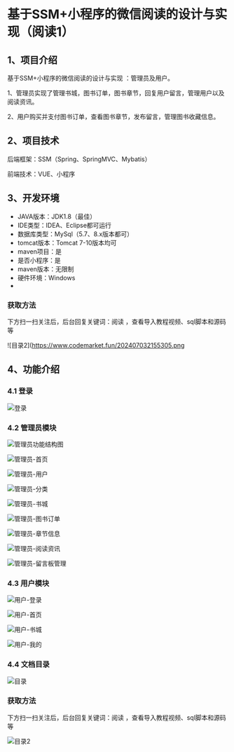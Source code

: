 # 基于SSM+小程序的微信阅读的设计与实现（阅读1）

## 1、项目介绍

基于SSM+小程序的微信阅读的设计与实现 ：管理员及用户。

1、管理员实现了管理书城，图书订单，图书章节，回复用户留言，管理用户以及阅读资讯。

2、用户购买并支付图书订单，查看图书章节，发布留言，管理图书收藏信息。

## 2、项目技术

后端框架：SSM（Spring、SpringMVC、Mybatis）

前端技术：VUE、小程序

## 3、开发环境

- JAVA版本：JDK1.8（最佳）
- IDE类型：IDEA、Eclipse都可运行
- 数据库类型：MySql（5.7、8.x版本都可） 
- tomcat版本：Tomcat 7-10版本均可
- maven项目：是
- 是否小程序：是
- maven版本：无限制
- 硬件环境：Windows
- 
###  获取方法

下方扫一扫关注后，后台回复关键词：阅读 ，查看导入教程视频、sql脚本和源码等

![目录2](https://www.codemarket.fun/202407032155305.png

## 4、功能介绍

### 4.1 登录

![登录](https://www.codemarket.fun/202409241917684.png)

### 4.2 管理员模块

![管理员功能结构图](https://www.codemarket.fun/202409241918664.png)

![管理员-首页](https://www.codemarket.fun/202409241918782.png)

![管理员-用户](https://www.codemarket.fun/202409241918110.png)

![管理员-分类](https://www.codemarket.fun/202409241918141.png)

![管理员-书城](https://www.codemarket.fun/202409241918098.png)

![管理员-图书订单](https://www.codemarket.fun/202409241918105.png)

![管理员-章节信息](https://www.codemarket.fun/202409241918132.png)

![管理员-阅读资讯](https://www.codemarket.fun/202409241918127.png)

![管理员-留言板管理](https://www.codemarket.fun/202409241918728.png)

### 4.3 用户模块

![用户-登录](https://www.codemarket.fun/202409241918871.png)

![用户-首页](https://www.codemarket.fun/202409241918891.png)

![用户-书城](https://www.codemarket.fun/202409241918875.png)

![用户-我的](https://www.codemarket.fun/202409241918888.png)

### 4.4 文档目录

![目录](https://www.codemarket.fun/202409241918425.png)
###  获取方法

下方扫一扫关注后，后台回复关键词：阅读 ，查看导入教程视频、sql脚本和源码等

![目录2](https://www.codemarket.fun/202407032155305.png)
